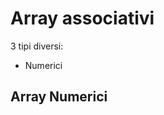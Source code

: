 # Array associativi

3 tipi diversi:
- Numerici


## Array Numerici

<!--stackedit_data:
eyJoaXN0b3J5IjpbLTE3MDE5NDcwNDBdfQ==
-->